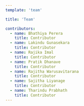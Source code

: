 ```yaml
---
template: 'team'

title: 'Team'

contributors:
  - name: Bhathiya Perera
    title: Contributor
  - name: Lakindu Gunasekara
    title: Contributor
  - name: Rajika Imal
    title: Contributor
  - name: Pratik Dhanave
    title: Contributor
  - name: Rajitha Warusavitarana
    title: Contributor
  - name: Sajitha Liyanage
    title: Contributor
  - name: Tharindu Prabhath 
    title: Contributor
---
```

